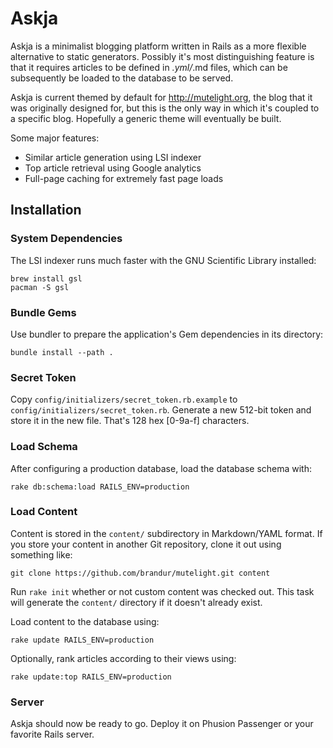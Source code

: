 Askja
=====

Askja is a minimalist blogging platform written in Rails as a more flexible
alternative to static generators. Possibly it's most distinguishing feature is
that it requires articles to be defined in *.yml/*.md files, which can be
subsequently be loaded to the database to be served.

Askja is current themed by default for http://mutelight.org, the blog that it
was originally designed for, but this is the only way in which it's coupled to
a specific blog. Hopefully a generic theme will eventually be built.

Some major features:

* Similar article generation using LSI indexer
* Top article retrieval using Google analytics
* Full-page caching for extremely fast page loads

Installation
------------

### System Dependencies

The LSI indexer runs much faster with the GNU Scientific Library installed:

    brew install gsl
    pacman -S gsl

### Bundle Gems

Use bundler to prepare the application's Gem dependencies in its directory:

    bundle install --path .

### Secret Token

Copy `config/initializers/secret_token.rb.example` to `config/initializers/secret_token.rb`. Generate a new 512-bit token and store it in the new file. That's 128 hex [0-9a-f] characters.

### Load Schema

After configuring a production database, load the database schema with:

    rake db:schema:load RAILS_ENV=production

### Load Content

Content is stored in the `content/` subdirectory in Markdown/YAML format. If
you store your content in another Git repository, clone it out using something
like:

    git clone https://github.com/brandur/mutelight.git content

Run `rake init` whether or not custom content was checked out. This task will
generate the `content/` directory if it doesn't already exist.

Load content to the database using:

    rake update RAILS_ENV=production

Optionally, rank articles according to their views using:

    rake update:top RAILS_ENV=production

### Server

Askja should now be ready to go. Deploy it on Phusion Passenger or your 
favorite Rails server.

